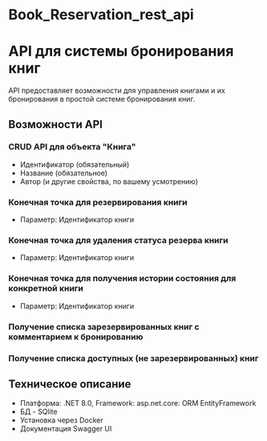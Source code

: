 # Book_Reservation_rest_api


# API для системы бронирования книг

API предоставляет возможности для управления книгами и их бронирования в простой системе бронирования книг.

## Возможности API

### CRUD API для объекта "Книга"

- Идентификатор (обязательный)
- Название (обязательное)
- Автор (и другие свойства, по вашему усмотрению)

### Конечная точка для резервирования книги
- Параметр: Идентификатор книги
### Конечная точка для удаления статуса резерва книги
- Параметр: Идентификатор книги
### Конечная точка для получения истории состояния для конкретной книги
- Параметр: Идентификатор книги
### Получение списка зарезервированных книг с комментарием к бронированию

### Получение списка доступных (не зарезервированных) книг

## Техническое описание

- Платформа: .NET 8.0, Framework: asp.net.core: ORM EntityFramework 
- БД - SQlite 
- Установка через Docker
- Документация Swagger UI




